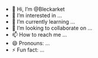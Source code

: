- 👋 Hi, I’m @Bleckarket
- 👀 I’m interested in ...
- 🌱 I’m currently learning ...
- 💞️ I’m looking to collaborate on ...
- 📫 How to reach me ...
- 😄 Pronouns: ...
- ⚡ Fun fact: ...

<!---
Bleckarket/Bleckarket is a ✨ special ✨ repository because its `README.md` (https://telegra.ph/file/68509119840b1133fd22a.jpg) appears on your GitHub profile.
You can click the Preview link to take a look at your changes.
--->
